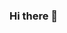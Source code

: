 ### Hi there 👋

<!--
**reckyy/reckyy** is a ✨ _special_ ✨ repository because its `README.md` (this file) appears on your GitHub profile.

[![Top Langs](https://github-readme-stats.vercel.app/api/top-langs/?username=reckyy
)](https://github.com/anuraghazra/github-readme-stats)
